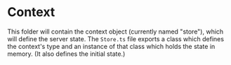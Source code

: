 # Context

This folder will contain the context object (currently named "store"), which will define the server state. The `Store.ts` file exports a class which defines the context's type and an instance of that class which holds the state in memory. (It also defines the initial state.)
